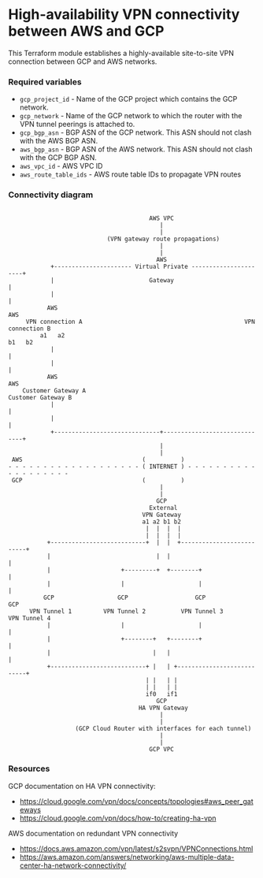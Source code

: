 # High-availability VPN connectivity between AWS and GCP

This Terraform module establishes a highly-available site-to-site VPN connection between GCP and AWS networks.


### Required variables

- `gcp_project_id` - Name of the GCP project which contains the GCP network.
- `gcp_network` - Name of the GCP network to which the router with the VPN tunnel peerings is attached to.
- `gcp_bgp_asn` - BGP ASN of the GCP network. This ASN should not clash with the AWS BGP ASN.
- `aws_bgp_asn` - BGP ASN of the AWS network. This ASN should not clash with the GCP BGP ASN.
- `aws_vpc_id` - AWS VPC ID
- `aws_route_table_ids` - AWS route table IDs to propagate VPN routes

### Connectivity diagram

```

                                        AWS VPC
                                           |
                                           |
                            (VPN gateway route propagations)
                                           |
                                           |
                                          AWS
            +---------------------- Virtual Private ----------------------+
            |                           Gateway                           |
            |                                                             |
           AWS                                                           AWS
     VPN connection A                                              VPN connection B
         a1   a2                                                       b1   b2
            |                                                             |
            |                                                             |
           AWS                                                           AWS
    Customer Gateway A                                            Customer Gateway B
            |                                                             |
            |                                                             |
            +------------------------------+------------------------------+
                                           |
                                           |
 AWS                                  (          )
- - - - - - - - - - - - - - - - - - - ( INTERNET ) - - - - - - - - - - - - - - - - - - -
 GCP                                  (          )
                                           |
                                           |
                                          GCP
                                        External
                                      VPN Gateway
                                      a1 a2 b1 b2
                                       |  |  |  |
                                       |  |  |  |
           +---------------------------+  |  |  +--------------------------+
           |                              |  |                             |
           |                    +---------+  +--------+                    |
           |                    |                     |                    |
          GCP                  GCP                   GCP                  GCP
      VPN Tunnel 1         VPN Tunnel 2          VPN Tunnel 3         VPN Tunnel 4
           |                    |                     |                    |
           |                    +--------+   +--------+                    |
           |                             |   |                             |
           +---------------------------+ |   | +---------------------------+
                                       | |   | |
                                       | |   | |
                                       if0   if1
                                          GCP
                                     HA VPN Gateway
                                           |
                                           |
                   (GCP Cloud Router with interfaces for each tunnel)
                                           |
                                           |
                                        GCP VPC

```


### Resources

GCP documentation on HA VPN connectivity:
- https://cloud.google.com/vpn/docs/concepts/topologies#aws_peer_gateways
- https://cloud.google.com/vpn/docs/how-to/creating-ha-vpn

AWS documentation on redundant VPN connectivity
- https://docs.aws.amazon.com/vpn/latest/s2svpn/VPNConnections.html
- https://aws.amazon.com/answers/networking/aws-multiple-data-center-ha-network-connectivity/

